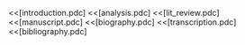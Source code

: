 <<[introduction.pdc]
<<[analysis.pdc]
<<[lit_review.pdc]
<<[manuscript.pdc]
<<[biography.pdc]
<<[transcription.pdc]
<<[bibliography.pdc]
